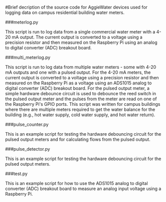 #Brief decription of the source code for AggieWater devices used for logging data on campus residential building water meters.

###meterlog.py

This script is run to log data from a single commercial water meter with a 4-20 mA output. The current output is converted to a voltage using a precision resistor and then measured on the Raspberry Pi using an analog to digital converter (ADC) breakout board.

###multi_meterlog.py

This script is run to log data from multiple water meters - some with 4-20 mA outputs and one with a pulsed output. For the 4-20 mA meters, the current output is converted to a voltage using a precision resistor and then measured on the Raspberry Pi as a voltage using an ADS1015 analog to digital converter (ADC) breakout board. For the pulsed output meter, a simple hardware debounce circuit is used to debounce the reed switch in the pulsed output meter and the pulses from the meter are read on one of the Raspberry Pi's GPIO ports. This script was written for campus buildings where there are multiple meters required to get the water balance for the building (e.g., hot water supply, cold water supply, and hot water return).

###pulse_counter.py

This is an example script for testing the hardware debouncing circuit for the pulsed output meters and for calculating flows from the pulsed output.

###pulse_detector.py

This is an example script for testing the hardware debouncing circuit for the pulsed output meters.

###test.py

This is an example script for how to use the ADS1015 analog to digital converter (ADC) breakout board to measure an analog input voltage using a Raspberry Pi.

